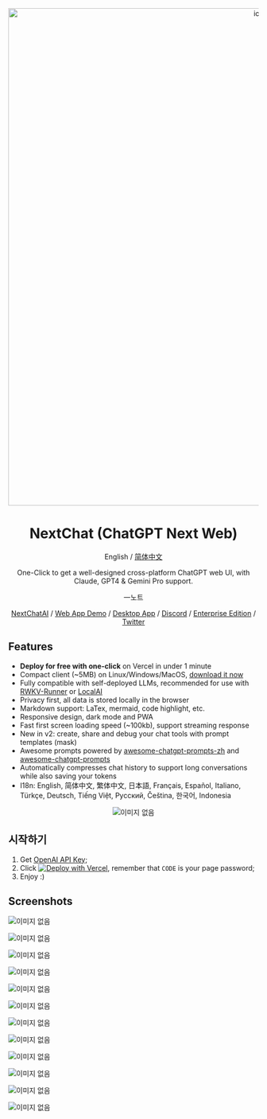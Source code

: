 <div align="center">

<a href='https://nextchat.dev/chat'>
  <img src="https://github.com/user-attachments/assets/287c510f-f508-478e-ade3-54d30453dc18" width="1000" alt="icon"/>
</a>


<h1 align="center">NextChat (ChatGPT Next Web)</h1>

English / [简体中文](./README_CN.md)

One-Click to get a well-designed cross-platform ChatGPT web UI, with Claude, GPT4 & Gemini Pro support.

一노트


[NextChatAI](https://nextchat.dev/chat?utm_source=readme) / [Web App Demo](https://app.nextchat.dev) / [Desktop App](https://github.com/Yidadaa/ChatGPT-Next-Web/releases) / [Discord](https://discord.gg/YCkeafCafC) / [Enterprise Edition](#enterprise-edition) / [Twitter](https://twitter.com/NextChatDev)

</div>

## Features

- **Deploy for free with one-click** on Vercel in under 1 minute
- Compact client (~5MB) on Linux/Windows/MacOS, [download it now](https://github.com/Yidadaa/ChatGPT-Next-Web/releases)
- Fully compatible with self-deployed LLMs, recommended for use with [RWKV-Runner](https://github.com/josStorer/RWKV-Runner) or [LocalAI](https://github.com/go-skynet/LocalAI)
- Privacy first, all data is stored locally in the browser
- Markdown support: LaTex, mermaid, code highlight, etc.
- Responsive design, dark mode and PWA
- Fast first screen loading speed (~100kb), support streaming response
- New in v2: create, share and debug your chat tools with prompt templates (mask)
- Awesome prompts powered by [awesome-chatgpt-prompts-zh](https://github.com/PlexPt/awesome-chatgpt-prompts-zh) and [awesome-chatgpt-prompts](https://github.com/f/awesome-chatgpt-prompts)
- Automatically compresses chat history to support long conversations while also saving your tokens
- I18n: English, 简体中文, 繁体中文, 日本語, Français, Español, Italiano, Türkçe, Deutsch, Tiếng Việt, Русский, Čeština, 한국어, Indonesia

<div align="center">

![이미지 없음](./docs/images/cover.png)

</div>

## 시작하기


1. Get [OpenAI API Key](https://platform.openai.com/account/api-keys);
2. Click
   [![Deploy with Vercel](https://vercel.com/button)](https://vercel.com/new/clone?repository-url=https%3A%2F%2Fgithub.com%2FYidadaa%2FChatGPT-Next-Web&env=OPENAI_API_KEY&env=CODE&project-name=chatgpt-next-web&repository-name=ChatGPT-Next-Web), remember that `CODE` is your page password;
3. Enjoy :)


## Screenshots

![이미지 없음](https://raw.githubusercontent.com/H37-J/note/master/docs/images/1.png)

![이미지 없음](https://raw.githubusercontent.com/H37-J/note/master/docs/images/2.png)

![이미지 없음](https://raw.githubusercontent.com/H37-J/note/master/docs/images/3.png)

![이미지 없음](https://raw.githubusercontent.com/H37-J/note/master/docs/images/4.png)

![이미지 없음](https://raw.githubusercontent.com/H37-J/note/master/docs/images/5.png)

![이미지 없음](https://raw.githubusercontent.com/H37-J/note/master/docs/images/6.png)

![이미지 없음](https://raw.githubusercontent.com/H37-J/note/master/docs/images/7.png)

![이미지 없음](https://raw.githubusercontent.com/H37-J/note/master/docs/images/8.png)

![이미지 없음](https://raw.githubusercontent.com/H37-J/note/master/docs/images/9.png)

![이미지 없음](https://raw.githubusercontent.com/H37-J/note/master/docs/images/1_1.jpg)

![이미지 없음](https://raw.githubusercontent.com/H37-J/note/master/docs/images/1_2.jpg)

![이미지 없음](https://raw.githubusercontent.com/H37-J/note/master/docs/images/1_3.jpg)
